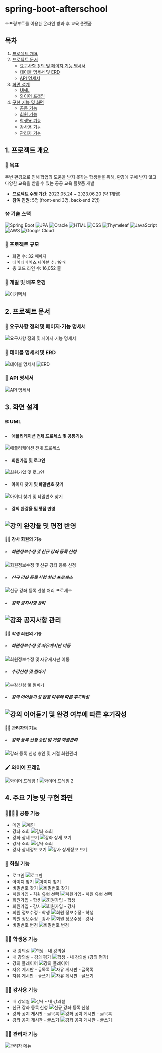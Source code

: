 # spring-boot-afterschool
스프링부트를 이용한 온라인 방과 후 교육 플랫폼

## 목차

1. [프로젝트 개요](#1-프로젝트-개요)
2. [프로젝트 문서](#2-프로젝트-문서)
    - [요구사항 정의 및 페이지·기능 명세서](#📝-요구사항-정의-및-페이지기능-명세서)
    - [테이블 명세서 및 ERD](#📝-테이블-명세서-및-erd)
    - [API 명세서](#📝-api-명세서)
3. [화면 설계](#3-화면-설계)
    - [UML](#uml)
    - [와이어 프레임](#와이어-프레임)
4. [구현 기능 및 화면](#4-주요-기능-및-구현-화면)
    - [공통 기능](#👨‍👩‍👧‍👦-공통기능)
    - [회원 기능](#🪪-회원기능)
    - [학생용 기능](#🧑‍💻-학생용-기능)
    - [강사용 기능](#🧑‍🏫-강사용-기능)
    - [관리자 기능](#🧑‍🔧-관리자-기능)

## 1. 프로젝트 개요

### 🎯 목표

주변 환경으로 인해 학업의 도움을 받지 못하는 학생들을 위해,
환경에 구애 받지 않고 다양한 교육을 받을 수 있는 공공 교육 플랫폼 개발

- **프로젝트 수행 기간**: 2023.05.24 ~ 2023.06.20 (약 1개월)
- **참여 인원**: 5명 (front-end 3명, back-end 2명)

### ⚒️ 기술 스택

![Spring Boot](https://img.shields.io/badge/-Spring_Boot-6DB33F?style=flat-square&logo=Spring&logoColor=white)
![JPA](https://img.shields.io/badge/-JPA-007396?style=flat-square&logo=Java&logoColor=white)
![Oracle](https://img.shields.io/badge/-Oracle-F80000?style=flat-square&logo=Oracle&logoColor=white)
![HTML](https://img.shields.io/badge/-HTML-E34F26?style=flat-square&logo=HTML5&logoColor=white)
![CSS](https://img.shields.io/badge/-CSS-1572B6?style=flat-square&logo=CSS3&logoColor=white)
![Thymeleaf](https://img.shields.io/badge/-Thymeleaf-005F0F?style=flat-square&logo=Thymeleaf&logoColor=white)
![JavaScript](https://img.shields.io/badge/-JavaScript-F7DF1E?style=flat-square&logo=JavaScript&logoColor=white)
![AWS](https://img.shields.io/badge/-AWS-D46A00?style=flat-square&logo=Amazon-AWS&logoColor=white)
![Google Cloud](https://img.shields.io/badge/-Google_Cloud-4285F4?style=flat-square&logo=Google-Cloud&logoColor=white)

### 📐 프로젝트 규모

- 화면 수: 32 페이지
- 데이터베이스 테이블 수: 18개
- 총 코드 라인 수: 16,052 줄

### 🚀 개발 및 배포 환경
![아키텍쳐](images\architecture.png)

## 2. 프로젝트 문서

### 📝 요구사항 정의 및 페이지·기능 명세서

![요구사항 정의 및 페이지·기능 명세서](images\documents\functional_specification.png)

### 📝 테이블 명세서 및 ERD

![테이블 명세서](images\documents\table_specifications.png)
![ERD](images\documents\erd.png)


### 📝 API 명세서

![API 명세서](images\documents\api_specification.png)

## 3. 화면 설계
### ⛓️ UML
#### •　애플리케이션 전체 프로세스 및 공통기능
![애플리케이션 전체 프로세스](images\uml\application_process_overview.png)
#### •　회원가입 및 로그인
![회원가입 및 로그인](images\uml\user_registration_and_login.png)
#### •　아이디 찾기 및 비밀번호 찾기
![아이디 찾기 및 비밀번호 찾기](images\uml\find_username_and_password.png)
#### •　강의 완강율 및 평점 반영
![강의 완강율 및 평점 반영](images\uml\course_completion_rate_and_rating.png)
---
#### 🧑‍🏫 강사 회원의 기능
##### •　회원정보수정 및 신규 강좌 등록 신청
![회원정보수정 및 신규 강좌 등록 신청](images\uml\instructor_functionality.png)
##### •　신규 강좌 등록 신청 처리 프로세스
![신규 강좌 등록 신청 처리 프로세스](images\uml\new_course_registration_process.png)
##### •　강좌 공지사항 관리
![강좌 공지사항 관리](images\uml\course_notice_management.png)
---
#### 🧑‍💻 학생 회원의 기능
##### •　회원정보수정 및 자유게시판 이동
![회원정보수정 및 자유게시판 이동](images\uml\modify_member_information_and_free_board_access.png)
##### •　수강신청 및 찜하기
![수강신청 및 찜하기](images\uml\course_enrollment_and_add_to_wishlist.png)
##### •　강의 이어듣기 및 완경 여부에 따른 후기작성
![강의 이어듣기 및 완경 여부에 따른 후기작성](images\uml\continue_listening_to_lectures_and_review_writing.png)
---
#### 🧑‍🔧 관리자의 기능
##### •　강좌 등록 신청 승인 및 거절 회원관리
![강좌 등록 신청 승인 및 거절 회원관리](images\uml\administrator_functionality.png)

### 🖌️ 와이어 프레임
![와이어 프레임 1](images\uml\wireframes-1.png)
![와이어 프레임 2](images\uml\wireframes-2.png)


## 4. 주요 기능 및 구현 화면
### 👨‍👩‍👧‍👦 공통 기능
- 메인
  ![메인](images/ImplementationScreens/main.png)
- 강좌 조회
  ![강좌 조회](images/ImplementationScreens/course_list.png)
- 강좌 상세 보기
  ![강좌 상세 보기](images/ImplementationScreens/course_details.png)
- 강사 조회
  ![강사 조회](images/ImplementationScreens/instructor_list.png)
- 강사 상세정보 보기
  ![강사 상세정보 보기](images/ImplementationScreens/instructor_details.png)

### 🪪 회원 기능
- 로그인
  ![로그인](images/ImplementationScreens/login.png)
- 아이디 찾기
  ![아이디 찾기](images/ImplementationScreens/find_id.png)
- 비밀번호 찾기
  ![비밀번호 찾기](images/ImplementationScreens/find_password.png)
- 회원가입 - 회원 유형 선택
  ![회원가입 - 회원 유형 선택](images/ImplementationScreens/signup.png)
- 회원가입 - 학생
  ![회원가입 - 학생](images/ImplementationScreens/signup_student.png)
- 회원가입 - 강사
  ![회원가입 - 강사](images/ImplementationScreens/signup_instructor.png)
- 회원 정보수정 - 학생
  ![회원 정보수정 - 학생](images/ImplementationScreens/student_profile_edit.png)
- 회원 정보수정 - 강사
  ![회원 정보수정 - 강사](images/ImplementationScreens/instructor_profile_edit.png)
- 비밀번호 변경
  ![비밀번호 변경](images/ImplementationScreens/change_password.png)

### 🧑‍💻 학생용 기능
- 내 강의실
  ![학생 - 내 강의실](images/ImplementationScreens/student_my_courses.png)
- 내 강의실 - 강의 평가
  ![학생 - 내 강의실 (강의 평가)](images/ImplementationScreens/student_my_courses_rating.png)
- 강의 플레이어
  ![강의 플레이어](images/ImplementationScreens/course_player.png)
- 자유 게시판 - 글목록
  ![자유 게시판 - 글목록](images/ImplementationScreens/free_board_list.png)
- 자유 게시판 - 글쓰기
  ![자유 게시판 - 글쓰기](images/ImplementationScreens/free_board_write.png)

### 🧑‍🏫 강사용 기능
- 내 강의실
  ![강사 - 내 강의실](images/ImplementationScreens/instructor_my_courses.png)
- 신규 강좌 등록 신청
  ![신규 강좌 등록 신청](images/ImplementationScreens/new_course_registration.png)
- 강좌 공지 게시판 - 글목록
  ![강좌 공지 게시판 - 글목록](images/ImplementationScreens/course_notice_list.png)
- 강좌 공지 게시판 - 글쓰기
  ![강좌 공지 게시판 - 글쓰기](images/ImplementationScreens/course_notice_write.png)

### 🧑‍🔧 관리자 기능
  ![관리자 메뉴](images/ImplementationScreens/admin_menu.png)
